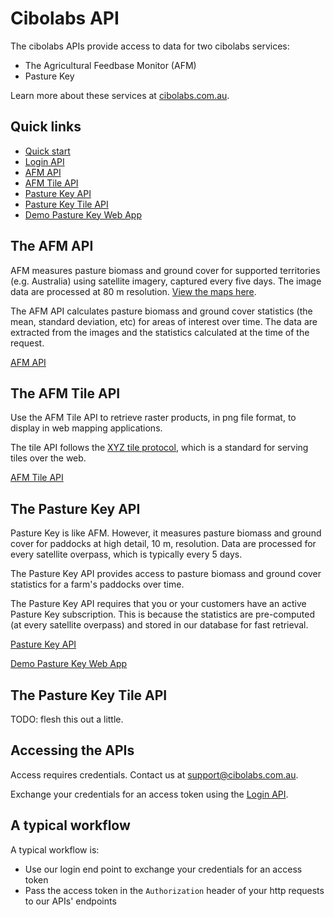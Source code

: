 # Cibolabs API

The cibolabs APIs provide access to data for two cibolabs services:
- The Agricultural Feedbase Monitor (AFM)
- Pasture Key

Learn more about these services at [cibolabs.com.au](https://cibolabs.com.au).

## Quick links

- [Quick start](quickstart.md)
- [Login API](login.md)
- [AFM API](afm.md)
- [AFM Tile API](afm_tile.md)
- [Pasture Key API](pasturekey.md)
- [Pasture Key Tile API](pasturekey_tile.md)
- [Demo Pasture Key Web App](docs/README.md)

## The AFM API

AFM measures pasture biomass and ground cover for supported territories
(e.g. Australia) using satellite imagery, captured every five days. The
image data are processed at 80 m resolution.
[View the maps here](https://www.cibolabs.com.au/products/national-comparsion/).

The AFM API calculates pasture biomass and ground cover statistics
(the mean, standard deviation, etc) for areas of interest over time.
The data are extracted from the images and the statistics calculated at the
time of the request. 

[AFM API](afm.md)

## The AFM Tile API

Use the AFM Tile API to retrieve raster products, in png file format,
to display in web mapping applications.

The tile API follows the
[XYZ tile protocol](https://en.wikipedia.org/wiki/Tiled_web_map),
which is a standard for serving tiles over the web.

[AFM Tile API](afm_tile.md)

## The Pasture Key API

Pasture Key is like AFM. However, it measures pasture biomass and ground
cover for paddocks at high detail, 10 m, resolution. Data are processed
for every satellite overpass, which is typically every 5 days.

The Pasture Key API provides access to pasture biomass and ground cover
statistics for a farm's paddocks over time.

The Pasture Key API requires that you or your customers have an active
Pasture Key subscription. This is because the statistics are pre-computed
(at every satellite overpass) and stored in our database for fast retrieval.

[Pasture Key API](pasturekey.md)

[Demo Pasture Key Web App](docs/README.md)

## The Pasture Key Tile API

TODO: flesh this out a little.

## Accessing the APIs

Access requires credentials.
Contact us at [support@cibolabs.com.au](mailto:support@cibolabs.com.au).

Exchange your credentials for an access token using the [Login API](login.md).

## A typical workflow

A typical workflow is:
- Use our login end point to exchange your credentials for an access token
- Pass the access token in the `Authorization` header of your http requests to
  our APIs' endpoints
